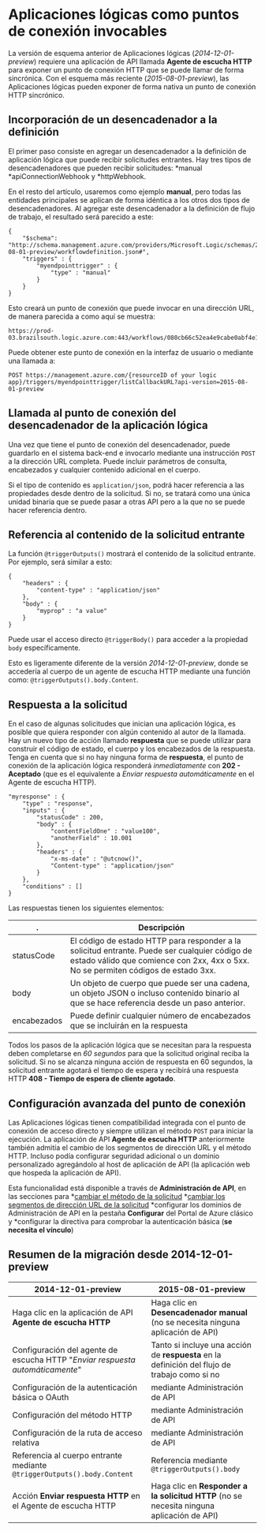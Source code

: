 <properties
   pageTitle="Aplicaciones lógicas como puntos de conexión invocables"
   description="Creación y configuración del agente de escucha HTTP y su uso en una aplicación lógica en el Servicio de aplicaciones de Azure"
   services="app-service\logic"
   documentationCenter=".net,nodejs,java"
   authors="anuragdalmia"
   manager="dwrede"
   editor=""/>

<tags
   ms.service="app-service-logic"
   ms.devlang="multiple"
   ms.topic="article"
   ms.tgt_pltfrm="na"
   ms.workload="integration"
   ms.date="02/17/2016"
   ms.author="stepsic"/>


# Aplicaciones lógicas como puntos de conexión invocables

La versión de esquema anterior de Aplicaciones lógicas (*2014-12-01-preview*) requiere una aplicación de API llamada **Agente de escucha HTTP** para exponer un punto de conexión HTTP que se puede llamar de forma sincrónica. Con el esquema más reciente (*2015-08-01-preview*), las Aplicaciones lógicas pueden exponer de forma nativa un punto de conexión HTTP sincrónico.

## Incorporación de un desencadenador a la definición
El primer paso consiste en agregar un desencadenador a la definición de aplicación lógica que puede recibir solicitudes entrantes. Hay tres tipos de desencadenadores que pueden recibir solicitudes: *manual *apiConnectionWebhook y *httpWebhook.

En el resto del artículo, usaremos como ejemplo **manual**, pero todas las entidades principales se aplican de forma idéntica a los otros dos tipos de desencadenadores. Al agregar este desencadenador a la definición de flujo de trabajo, el resultado será parecido a este:

```
{
    "$schema": "http://schema.management.azure.com/providers/Microsoft.Logic/schemas/2015-08-01-preview/workflowdefinition.json#",
    "triggers" : {
        "myendpointtrigger" : {
            "type" : "manual"
        }
    }
}
```

Esto creará un punto de conexión que puede invocar en una dirección URL, de manera parecida a como aquí se muestra:
 
```
https://prod-03.brazilsouth.logic.azure.com:443/workflows/080cb66c52ea4e9cabe0abf4e197deff/triggers/myendpointtrigger?...
```

Puede obtener este punto de conexión en la interfaz de usuario o mediante una llamada a:

```
POST https://management.azure.com/{resourceID of your logic app}/triggers/myendpointtrigger/listCallbackURL?api-version=2015-08-01-preview
```

## Llamada al punto de conexión del desencadenador de la aplicación lógica
Una vez que tiene el punto de conexión del desencadenador, puede guardarlo en el sistema back-end e invocarlo mediante una instrucción `POST` a la dirección URL completa. Puede incluir parámetros de consulta, encabezados y cualquier contenido adicional en el cuerpo.

Si el tipo de contenido es `application/json`, podrá hacer referencia a las propiedades desde dentro de la solicitud. Si no, se tratará como una única unidad binaria que se puede pasar a otras API pero a la que no se puede hacer referencia dentro.

## Referencia al contenido de la solicitud entrante
La función `@triggerOutputs()` mostrará el contenido de la solicitud entrante. Por ejemplo, será similar a esto:

```
{
    "headers" : {
        "content-type" : "application/json"
    },
    "body" : {
        "myprop" : "a value"
    }
}
```

Puede usar el acceso directo `@triggerBody()` para acceder a la propiedad `body` específicamente.

Esto es ligeramente diferente de la versión *2014-12-01-preview*, donde se accedería al cuerpo de un agente de escucha HTTP mediante una función como: `@triggerOutputs().body.Content`.

## Respuesta a la solicitud
En el caso de algunas solicitudes que inician una aplicación lógica, es posible que quiera responder con algún contenido al autor de la llamada. Hay un nuevo tipo de acción llamado **respuesta** que se puede utilizar para construir el código de estado, el cuerpo y los encabezados de la respuesta. Tenga en cuenta que si no hay ninguna forma de **respuesta**, el punto de conexión de la aplicación lógica responderá *inmediatamente* con **202 - Aceptado** (que es el equivalente a *Enviar respuesta automáticamente* en el Agente de escucha HTTP).

```
"myresponse" : {
    "type" : "response",
    "inputs" : {
        "statusCode" : 200,
        "body" : {
            "contentFieldOne" : "value100",
            "anotherField" : 10.001
        },
        "headers" : {
            "x-ms-date" : "@utcnow()",
            "Content-type" : "application/json"
        }
    },
    "conditions" : []
}
```

Las respuestas tienen los siguientes elementos:

| . | Descripción |
| -------- | ----------- |
| statusCode | El código de estado HTTP para responder a la solicitud entrante. Puede ser cualquier código de estado válido que comience con 2xx, 4xx o 5xx. No se permiten códigos de estado 3xx. | 
| body | Un objeto de cuerpo que puede ser una cadena, un objeto JSON o incluso contenido binario al que se hace referencia desde un paso anterior. | 
| encabezados | Puede definir cualquier número de encabezados que se incluirán en la respuesta | 

Todos los pasos de la aplicación lógica que se necesitan para la respuesta deben completarse en *60 segundos* para que la solicitud original reciba la solicitud. Si no se alcanza ninguna acción de respuesta en 60 segundos, la solicitud entrante agotará el tiempo de espera y recibirá una respuesta HTTP **408 - Tiempo de espera de cliente agotado**.

## Configuración avanzada del punto de conexión
Las Aplicaciones lógicas tienen compatibilidad integrada con el punto de conexión de acceso directo y siempre utilizan el método `POST` para iniciar la ejecución. La aplicación de API **Agente de escucha HTTP** anteriormente también admitía el cambio de los segmentos de dirección URL y el método HTTP. Incluso podía configurar seguridad adicional o un dominio personalizado agregándolo al host de aplicación de API (la aplicación web que hospeda la aplicación de API).

Esta funcionalidad está disponible a través de **Administración de API**, en las secciones para *[cambiar el método de la solicitud](https://msdn.microsoft.com/library/azure/dn894085.aspx#SetRequestMethod) *[cambiar los segmentos de dirección URL de la solicitud](https://msdn.microsoft.com/library/azure/7406a8ce-5f9c-4fae-9b0f-e574befb2ee9#RewriteURL) *configurar los dominios de Administración de API en la pestaña **Configurar** del Portal de Azure clásico y *configurar la directiva para comprobar la autenticación básica (**se necesita el vínculo**)

## Resumen de la migración desde 2014-12-01-preview

| 2014-12-01-preview | 2015-08-01-preview |
|---------------------|--------------------|
| Haga clic en la aplicación de API **Agente de escucha HTTP** | Haga clic en **Desencadenador manual** (no se necesita ninguna aplicación de API) |
| Configuración del agente de escucha HTTP "*Enviar respuesta automáticamente*" | Tanto si incluye una acción de **respuesta** en la definición del flujo de trabajo como si no |
| Configuración de la autenticación básica o OAuth | mediante Administración de API |
| Configuración del método HTTP | mediante Administración de API |
| Configuración de la ruta de acceso relativa | mediante Administración de API |
| Referencia al cuerpo entrante mediante `@triggerOutputs().body.Content` | Referencia mediante `@triggerOutputs().body` |
| Acción **Enviar respuesta HTTP** en el Agente de escucha HTTP | Haga clic en **Responder a la solicitud HTTP** (no se necesita ninguna aplicación de API)

<!---HONumber=AcomDC_0224_2016-->